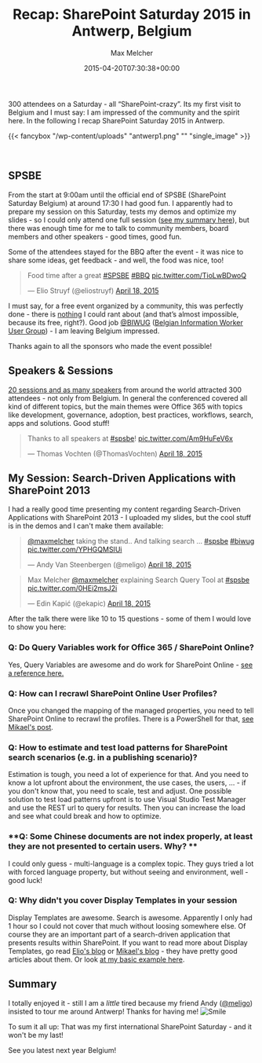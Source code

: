 ﻿---
title: 'Recap: SharePoint Saturday 2015 in Antwerp, Belgium'
author: Max Melcher
aliases:
   - "/post/2015-04-20-recap-sharepoint-saturday-2015-in-antwerp-belgium/"
2015: "04"
type: post
date: 2015-04-20T07:30:38+00:00
url: /2015/04/recap-sharepoint-saturday-2015-in-antwerp-belgium/
yourls_shorturl:
  - http://melcher.it/s/4u
categories:
  - Community
  - Conference
  - Development
  - Office 365
  - Presentation
  - Search
  - SharePoint 2013

---
300 attendees on a Saturday - all “SharePoint-crazy”. Its my first visit to Belgium and I must say: I am impressed of the community and the spirit here. In the following I recap SharePoint Saturday 2015 in Antwerp.

{{< fancybox "/wp-content/uploads" "antwerp1.png" "" "single_image" >}}

&nbsp;

## SPSBE

From the start at 9:00am until the official end of SPSBE (SharePoint Saturday Belgium) at around 17:30 I had good fun. I apparently had to prepare my session on this Saturday, tests my demos and optimize my slides - so I could only attend one full session ([see my summary here][1]), but there was enough time for me to talk to community members, board members and other speakers - good times, good fun.

Some of the attendees stayed for the BBQ after the event - it was nice to share some ideas, get feedback - and well, the food was nice, too!

<blockquote class="twitter-tweet" data-width="500">
  <p lang="en" dir="ltr">
    Food time after a great <a href="https://twitter.com/hashtag/SPSBE?src=hash">#SPSBE</a> <a href="https://twitter.com/hashtag/BBQ?src=hash">#BBQ</a> <a href="http://t.co/TioLwBDwoQ">pic.twitter.com/TioLwBDwoQ</a>
  </p>
  
  <p>
    &mdash; Elio Struyf (@eliostruyf) <a href="https://twitter.com/eliostruyf/status/589477108537241601">April 18, 2015</a>
  </p>
</blockquote>



I must say, for a free event organized by a community, this was perfectly done - there is <span style="text-decoration: underline;">nothing</span> I could rant about (and that’s almost impossible, because its free, right?). Good job [@BIWUG][2] ([Belgian Information Worker User Group][3]) - I am leaving Belgium impressed.

Thanks again to all the sponsors who made the event possible!

## Speakers & Sessions

[20 sessions and as many speakers][4] from around the world attracted 300 attendees - not only from Belgium. In general the conferenced covered all kind of different topics, but the main themes were Office 365 with topics like development, governance, adoption, best practices, workflows, search, apps and solutions. Good stuff!

<blockquote class="twitter-tweet" data-width="500">
  <p lang="en" dir="ltr">
    Thanks to all speakers at <a href="https://twitter.com/hashtag/spsbe?src=hash">#spsbe</a>! <a href="http://t.co/Am9HuFeV6x">pic.twitter.com/Am9HuFeV6x</a>
  </p>
  
  <p>
    &mdash; Thomas Vochten (@ThomasVochten) <a href="https://twitter.com/ThomasVochten/status/589454538324709376">April 18, 2015</a>
  </p>
</blockquote>



## My Session: Search-Driven Applications with SharePoint 2013

I had a really good time presenting my content regarding Search-Driven Applications with SharePoint 2013 - I uploaded my slides, but the cool stuff is in the demos and I can't make them available:
  


<blockquote class="twitter-tweet" data-width="500">
  <p lang="en" dir="ltr">
    <a href="https://twitter.com/maxmelcher">@maxmelcher</a> taking the stand.. And talking search &#8230; <a href="https://twitter.com/hashtag/spsbe?src=hash">#spsbe</a> <a href="https://twitter.com/hashtag/biwug?src=hash">#biwug</a> <a href="http://t.co/YPHGQMSIUi">pic.twitter.com/YPHGQMSIUi</a>
  </p>
  
  <p>
    &mdash; Andy Van Steenbergen (@meligo) <a href="https://twitter.com/meligo/status/589403896566644736">April 18, 2015</a>
  </p>
</blockquote>



<blockquote class="twitter-tweet" data-width="500">
  <p lang="en" dir="ltr">
    Max Melcher <a href="https://twitter.com/maxmelcher">@maxmelcher</a> explaining Search Query Tool at <a href="https://twitter.com/hashtag/spsbe?src=hash">#spsbe</a> <a href="http://t.co/0HEi2msJ2i">pic.twitter.com/0HEi2msJ2i</a>
  </p>
  
  <p>
    &mdash; Edin Kapić (@ekapic) <a href="https://twitter.com/ekapic/status/589411716519329792">April 18, 2015</a>
  </p>
</blockquote>



After the talk there were like 10 to 15 questions - some of them I would love to show you here:

### Q: Do Query Variables work for Office 365 / SharePoint Online?

Yes, Query Variables are awesome and do work for SharePoint Online - [see a reference here.][5]

### Q: How can I recrawl SharePoint Online User Profiles?

Once you changed the mapping of the managed properties, you need to tell SharePoint Online to recrawl the profiles. There is a PowerShell for that, [see Mikael's post][6].

### Q: How to estimate and test load patterns for SharePoint search scenarios (e.g. in a publishing scenario)?

Estimation is tough, you need a lot of experience for that. And you need to know a lot upfront about the environment, the use cases, the users, &#8230; - if you don't know that, you need to scale, test and adjust. One possible solution to test load patterns upfront is to use Visual Studio Test Manager and use the REST url to query for results. Then you can increase the load and see what could break and how to optimize.

### **Q: Some Chinese documents are not index properly, at least they are not presented to certain users. Why? **

I could only guess - multi-language is a complex topic. They guys tried a lot with forced language property, but without seeing and environment, well - good luck!

### **Q: Why didn't you cover Display Templates in your session**

Display Templates are awesome. Search is awesome. Apparently I only had 1 hour so I could not cover that much without loosing somewhere else. Of course they are an important part of a search-driven application that presents results within SharePoint. If you want to read more about Display Templates, go read <a title="Elio Struyf" href="http://www.eliostruyf.com/?s=display+templates" target="_blank">Elio's blo</a>g or <a title="Mikael Svenson" href="http://techmikael.blogspot.de/search?q=display+template" target="_blank">Mikael's blog</a> - they have pretty good articles about them. Or look [at my basic example here][7].

## Summary

I totally enjoyed it - still I am a _little_ tired because my friend Andy ([@meligo][8]) insisted to tour me around Antwerp! Thanks for having me! <img class="wlEmoticon wlEmoticon-smile" style="border-style: none;" src="https://melcher.it/wp-content/uploads/wlEmoticon-smile4.png" alt="Smile" />

To sum it all up: That was my first international SharePoint Saturday - and it won't be my last!

See you latest next year Belgium!

 [1]: http://melcher.it/2015/04/improving-sharepoint-search-experience-spsbe07/
 [2]: https://twitter.com/biwug
 [3]: http://www.biwug.be/
 [4]: http://www.spsevents.org/city/Antwerp/Antwerp2015/speakers
 [5]: https://technet.microsoft.com/en-us/library/jj683123.aspx "Query Variables [MSDN]"
 [6]: http://techmikael.blogspot.be/2014/12/how-to-trigger-re-indexing-of-user.html "Recrawling SharePoint Online User Profiles"
 [7]: https://melcher.it/2014/12/z-create-display-template-sharepoint-2013-search-visualize-property-itemdocument/ "A to Z: Create a Display Template for SharePoint 2013 Search to visualize a property of an item/document"
 [8]: https://twitter.com/meligo
